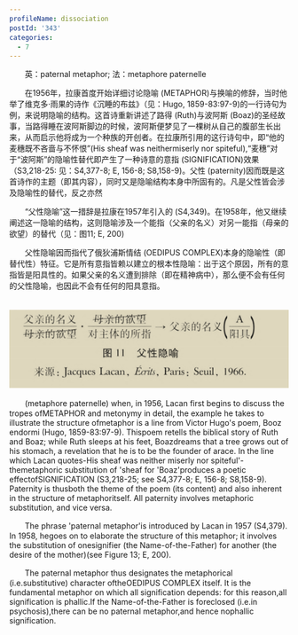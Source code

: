 ```yaml
---
profileName: dissociation
postId: '343'
categories:
  - 7
---
```

‌‌‌‌　　英：paternal metaphor; 法：metaphore paternelle


‌‌‌‌　　在1956年，拉康首度开始详细讨论隐喻 (METAPHOR)与换喻的修辞，当时他举了维克多·雨果的诗作《沉睡的布兹》（见：Hugo, 1859-83:97-9)的一行诗句为例，来说明隐喻的结构。这首诗重新讲述了路得 (Ruth)与波阿斯 (Boaz)的圣经故事，当路得睡在波阿斯脚边的时候，波阿斯便梦见了一棵树从自己的腹部生长出来，从而启示他将成为一个种族的开创者。在拉康所引用的这行诗句中，即“他的麦穗既不吝啬与不怀恨”(His sheaf was neithermiserly nor spiteful),“麦穗”对于“波阿斯”的隐喻性替代即产生了一种诗意的意指 (SIGNIFICATION)效果（S3,218-25: 见：S4,377-8; E, 156-8; S8,158-9)。父性 (paternity)因而既是这首诗作的主题（即其内容），同时又是隐喻结构本身中所固有的。凡是父性皆会涉及隐喻性的替代，反之亦然

‌‌‌‌　　“父性隐喻”这一措辞是拉康在1957年引入的 (S4,349)。在1958年，他又继续阐述这一隐喻的结构，这则隐喻涉及一个能指（父亲的名义）对另一能指（母亲的欲望）的替代（见：图11; E, 200)

‌‌‌‌　　父性隐喻因而指代了俄狄浦斯情结 (OEDIPUS COMPLEX)本身的隐喻性（即替代性）特征。它是所有意指皆赖以建立的根本性隐喻：出于这个原因，所有的意指皆是阳具性的。如果父亲的名义遭到排除（即在精神病中），那么便不会有任何的父性隐喻，也因此不会有任何的阳具意指。

‌‌‌‌　　![Pasted image 20230704002056.png](https://raw.githubusercontent.com/bunong1937/picx-images-hosting/master/picgo/Pasted%20image%2020230704002056.png)

‌‌‌‌　　(metaphore paternelle) when, in 1956, Lacan first begins to discuss the tropes ofMETAPHOR and metonymy in detail, the example he takes to illustrate the structure ofmetaphor is a line from Victor Hugo's poem, Booz endormi (Hugo, 1859-83:97-9). Thispoem retells the biblical story of Ruth and Boaz; while Ruth sleeps at his feet, Boazdreams that a tree grows out of his stomach, a revelation that he is to be the founder of arace. In the line which Lacan quotes-His sheaf was neither miserly nor spiteful'-themetaphoric substitution of 'sheaf for 'Boaz'produces a poetic effectofSIGNIFICATION (S3,218-25; see S4,377-8; E, 156-8; S8,158-9). Paternity is thusboth the theme of the poem (its content) and also inherent in the structure of metaphoritself. All paternity involves metaphoric substitution, and vice versa.

‌‌‌‌　　The phrase 'paternal metaphor'is introduced by Lacan in 1957 (S4,379). In 1958, hegoes on to elaborate the structure of this metaphor; it involves the substitution of onesignifier (the Name-of-the-Father) for another (the desire of the mother)(see Figure 13; E, 200).

‌‌‌‌　　The paternal metaphor thus designates the metaphorical (i.e.substitutive) character oftheOEDIPUS COMPLEX itself. It is the fundamental metaphor on which all signification depends: for this reason,all signification is phallic.If the Name-of-the-Father is foreclosed (i.e.in psychosis),there can be no paternal metaphor,and hence nophallic signification.

